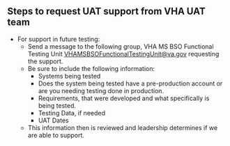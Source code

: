 ## Steps to request UAT support from VHA UAT team

- For support in future testing:
     -   Send a message to the following group, VHA MS BSO Functional Testing Unit <VHAMSBSOFunctionalTestingUnit@va.gov> requesting the support.
     -   Be sure to include the following information:
          - Systems being tested
          - Does the system being tested have a pre-production account or are you needing testing done in production.
          - Requirements, that were developed and what specifically is being tested.
          - Testing Data, if needed
          - UAT Dates
     - This information then is reviewed and leadership determines if we are able to support.
